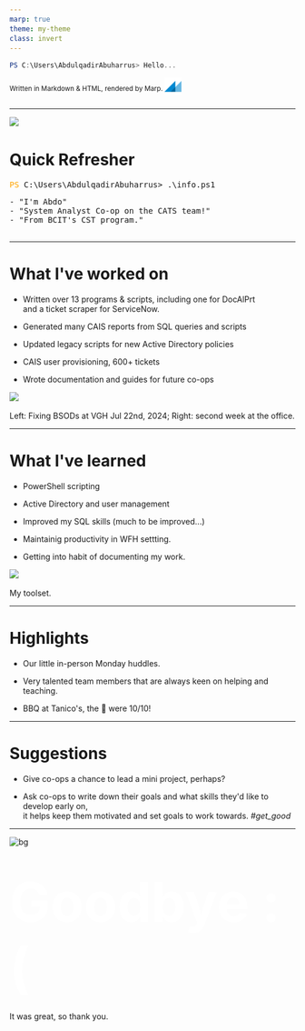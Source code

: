 ```yaml
---
marp: true
theme: my-theme
class: invert
--- 
```

```PowerShell
PS C:\Users\AbdulqadirAbuharrus> Hello...
```
<small>Written in Markdown & HTML, rendered by Marp. <span><img src="media/Marp.png" style="width: 30px; vertical-align: middle; margin-bottom: 10px"></span></small>

---
<!-- ![bg left height:5in](media/work.jpg) 

 ```PowerShell
PS C:\Users\Abdulqadir Abuharrus> info.ps1
- "I'm Abdo"
- "System Analyst Co-op on the CATS team!"
- "From BCIT's CST program."
``` -->


<div class='flex-container'>
    <div class='item'>
        <img class="intro-img" src="media/working.jpg">
    </div>
    <div class='item'>
    <h1>Quick Refresher</h1>
     <pre class='code-block'><span style="color:orange;">PS</span> C:\Users\AbdulqadirAbuharrus> .\info.ps1</pre>
        <pre>
- "I'm Abdo"
- "System Analyst Co-op on the CATS team!"
- "From BCIT's CST program."
        </pre>
    </div>
</div>

---
# What I've worked on
<div class="flex-container">
<div class="item">
    <ul>
    <li><p>
        <p>Written over 13 programs & scripts, including one for DocAlPrt<br> and a ticket scraper for ServiceNow.</p>
    </p></li>
    <li><p>
        Generated many CAIS reports from SQL queries and scripts</>
    </p></li>
    <li><p>
        <p>Updated legacy scripts for new Active Directory policies</p>
    </p></li>
    <li><p>
        <p>CAIS user provisioning, 600+ tickets</p>
    </p></li>
    <li><p>
        <p>Wrote documentation and guides for future co-ops</p>
    </p></li>
    </ul>
</div>
<div class='item'>
    <img class="work-img" src="media/work.png">
    <p class="caption">Left: Fixing BSODs at VGH Jul 22nd, 2024; Right: second week at the office.</p>
</div>
</div>

---
# What I've learned
<div class="flex-container">
    <div class="item">
    <ul>
        <li><p>PowerShell scripting</p></li>
        <li><p>Active Directory and user management</p></li>
        <li><p>Improved my SQL skills (much to be improved...)</p></li>
        <li><p>Maintainig productivity in WFH settting.</p></li>
        <li><p>Getting into habit of documenting my work.</p></li>
    </ul>
    </div>
    <div class="item">
        <img class="tools-img" src="media/tools2.png">
            <p class="caption">My toolset.</p>
    </div>
    
</div>

---
# Highlights
<ul>
<li><p>Our little in-person Monday huddles.</p></li>
<li><p>Very talented team members that are always keen on helping and teaching.</p></li>
<li><p>BBQ at Tanico's, the 🍔 were 10/10!</p></li>
</ul>

---
# Suggestions
<ul>
<li><p>Give co-ops a chance to lead a mini project, perhaps?</p></li>
<li><p>Ask co-ops to write down their goals and what skills they'd like to develop early on, <br> it helps keep them motivated and set goals to work towards. <em>#get_good</em></p></li>
</ul>
</div>

---
![bg](media/bsod-bg.jpg)
<div>
    <h1><span style="color: #ffff; font-size: 6rem">Goodbye :(</span></h1>
    <p>It was great, so thank you.</p>
</div>
